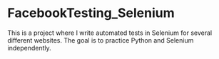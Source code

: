 # FacebookTesting_Selenium
This is a project where I write automated tests in Selenium for several different websites. The goal is to practice Python and Selenium independently.
